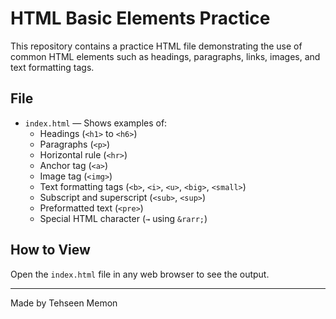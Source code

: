 # HTML Basic Elements Practice

This repository contains a practice HTML file demonstrating the use of common HTML elements such as headings, paragraphs, links, images, and text formatting tags.

## File

- `index.html` — Shows examples of:
  - Headings (`<h1>` to `<h6>`)
  - Paragraphs (`<p>`)
  - Horizontal rule (`<hr>`)
  - Anchor tag (`<a>`)
  - Image tag (`<img>`)
  - Text formatting tags (`<b>`, `<i>`, `<u>`, `<big>`, `<small>`)
  - Subscript and superscript (`<sub>`, `<sup>`)
  - Preformatted text (`<pre>`)
  - Special HTML character (`→` using `&rarr;`)

## How to View

Open the `index.html` file in any web browser to see the output.

---

Made by Tehseen Memon
